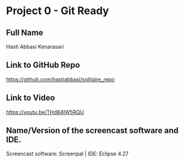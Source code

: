# Project 0 - Git Ready

## Full Name
Hasti Abbasi Kenarasari

## Link to GitHub Repo 
https://github.com/hastiabbasi/solitaire_repo

## Link to Video 
https://youtu.be/THd84IW5RQU

## Name/Version of the screencast software and IDE.
Screencast software: Screenpal | IDE: Eclipse 4.27
